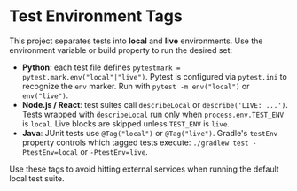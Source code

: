 # Test Environment Tags

This project separates tests into **local** and **live** environments. Use the environment variable or build property to run the desired set:

- **Python**: each test file defines `pytestmark = pytest.mark.env("local"|"live")`. Pytest is configured via `pytest.ini` to recognize the `env` marker. Run with `pytest -m env("local")` or `env("live")`.
- **Node.js / React**: test suites call `describeLocal` or `describe('LIVE: ...')`. Tests wrapped with `describeLocal` run only when `process.env.TEST_ENV` is `local`. Live blocks are skipped unless `TEST_ENV` is `live`.
- **Java**: JUnit tests use `@Tag("local")` or `@Tag("live")`. Gradle's `testEnv` property controls which tagged tests execute: `./gradlew test -PtestEnv=local` or `-PtestEnv=live`.

Use these tags to avoid hitting external services when running the default local test suite.
